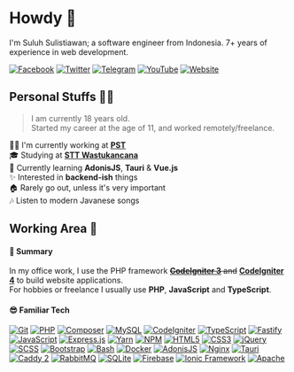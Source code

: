 # Howdy :wave:

I'm Suluh Sulistiawan; a software engineer from Indonesia. 7+ years of experience in web development.

[![Facebook](https://img.shields.io/badge/Facebook-%234267B2.svg?&style=flat-square&logo=facebook&logoColor=white)](https://www.facebook.com/suluh.sulistiawan)
[![Twitter](https://img.shields.io/twitter/follow/suluh_s?label=Twitter&logo=twitter&style=flat-square)](https://www.twitter.com/suluh_s)
[![Telegram](https://img.shields.io/badge/Telegram-%230088cc.svg?&style=flat-square&logo=telegram&logoColor=white)](https://t.me/suluh_s)
[![YouTube](https://img.shields.io/youtube/channel/subscribers/UC4cH_s6tZDBT4NW7VuM4Gsw?label=YouTube&logo=youtube&style=flat-square)](https://www.youtube.com/c/SDeveloper)
[![Website](https://img.shields.io/website?label=Website&logo=google-chrome&style=flat-square&down_color=lightgrey&down_message=Down&up_color=blue&up_message=Up&url=https%3A%2F%2Fsuluh.my.id)](https://suluh.my.id)

## Personal Stuffs :surfing_man:

> I am currently 18 years old.<br />
> Started my career at the age of 11, and worked remotely/freelance.

:man_technologist: I'm currently working at [**PST**](https://pratamatechsolution.co.id/)<br />
:mortar_board: Studying at [**STT Wastukancana**](https://stt-wastukancana.ac.id/)<br />
:seedling: Currently learning **AdonisJS**, **Tauri** & **Vue.js**<br />
:sparkles: Interested in **backend-ish** things<br />
:house: Rarely go out, unless it's very important<br />
:notes: Listen to modern Javanese songs

## Working Area :see_no_evil:

#### :blossom: Summary

In my office work, I use the PHP framework ~~[**CodeIgniter 3**](https://github.com/bcit-ci/CodeIgniter) and~~ [**CodeIgniter 4**](https://github.com/codeigniter4/CodeIgniter4) to build website applications.<br />
For hobbies or freelance I usually use **PHP**, **JavaScript** and **TypeScript**.

#### :sunglasses: Familiar Tech

[![Git](https://img.shields.io/badge/Git-%23f34f29?style=flat-square&logoColor=%23FFF&logo=git)](https://git-scm.com/)
[![PHP](https://img.shields.io/badge/PHP-%238892BF?style=flat-square&logoColor=%23FFF&logo=php)](https://www.php.net/)
[![Composer](https://img.shields.io/badge/Composer-%23FFF?style=flat-square&logoColor=%23222&logo=composer)](https://getcomposer.org/)
[![MySQL](https://img.shields.io/badge/MySQL-%2300758F?style=flat-square&logoColor=%23FFF&logo=mysql)](https://www.mysql.com/)
[![CodeIgniter](https://img.shields.io/badge/CodeIgniter-%23dd4814?style=flat-square&logoColor=%23FFF&logo=codeigniter)](https://codeigniter.com/)
[![TypeScript](https://img.shields.io/badge/TypeScript-%23007acc?style=flat-square&logoColor=%23FFF&logo=typescript)](https://www.typescriptlang.org/)
[![Fastify](https://img.shields.io/badge/Fastify-%23202020?style=flat-square&logoColor=%23FFF&logo=fastify)](https://www.fastify.io/)
[![JavaScript](https://img.shields.io/badge/JavaScript-%23f0db4f?style=flat-square&logoColor=%23333&logo=javascript)](https://www.javascript.com/)
[![Express.js](https://img.shields.io/badge/Express.js-%23404d59?&style=flat-square&logoColor=%23FFF&logo=express)](https://expressjs.com/)
[![Yarn](https://img.shields.io/badge/Yarn-%23FFFFFF?style=flat-square&logoColor=%232188b6&logo=yarn)](https://yarnpkg.com/)
[![NPM](https://img.shields.io/badge/npm-%23FFFFFF?style=flat-square&logoColor=%23FFF&logo=npm)](https://www.npmjs.com/)
[![HTML5](https://img.shields.io/badge/HTML5-%23e34c26?style=flat-square&logoColor=%23FFF&logo=html5)](https://developer.mozilla.org/en-US/docs/Glossary/HTML5)
[![CSS3](https://img.shields.io/badge/CSS3-%23264de4?style=flat-square&logoColor=%23FFF&logo=css3)](https://developer.mozilla.org/en-US/docs/Web/CSS)
[![jQuery](https://img.shields.io/badge/JQuery-%230769ad?style=flat-square&logoColor=%23FFF&logo=jquery)](https://jquery.com/)
[![SCSS](https://img.shields.io/badge/SCSS-%23E0A3C2?style=flat-square&logoColor=%23333&logo=sass)](https://sass-lang.com/)
[![Bootstrap](https://img.shields.io/badge/Bootstrap-%237952b3?style=flat-square&logoColor=%23FFF&logo=bootstrap)](https://getbootstrap.com/)
[![Bash](https://img.shields.io/badge/Bash-%234eaa25?style=flat-square&logoColor=%23FFF&logo=gnu-bash)](https://www.gnu.org/software/bash/)
[![Docker](https://img.shields.io/badge/Docker-%23002c66?style=flat-square&logoColor=%23FFF&logo=docker)](https://www.docker.com/)
[![AdonisJS](https://img.shields.io/badge/AdonisJS-%235a45ff?style=flat-square&logoColor=%23FFF&logo=adonisjs)](https://adonisjs.com/)
[![Nginx](https://img.shields.io/badge/Nginx-%23222?style=flat-square&logoColor=%23009639&logo=nginx)](https://www.nginx.com/)
[![Tauri](https://img.shields.io/badge/Tauri-%23242526?style=flat-square&logoColor=%23ffc131&logo=tauri)](https://tauri.app/)
[![Caddy 2](https://img.shields.io/badge/Caddy%202-%231bba37?style=flat-square&logoColor=%23FFF&logo=windows-terminal)](https://caddyserver.com/v2/)
[![RabbitMQ](https://img.shields.io/badge/RabbitMQ-%23FFF?style=flat-square&logoColor=%23FF6600&logo=rabbitmq)](https://www.rabbitmq.com/)
[![SQLite](https://img.shields.io/badge/SQLite-blue?style=flat-square&logoColor=%23FFF&logo=sqlite)](https://www.sqlite.org/)
[![Firebase](https://img.shields.io/badge/Firebase-%23FFA611?style=flat-square&logoColor=%23FFF&logo=firebase)](https://firebase.google.com/)
[![Ionic Framework](https://img.shields.io/badge/Ionic-%23498AFF?style=flat-square&logoColor=%23FFF&logo=ionic)](https://ionicframework.com/)
[![Apache](https://img.shields.io/badge/Apache-%23557697?style=flat-square&logoColor=%23d12127&logo=apache)](https://httpd.apache.org/)
